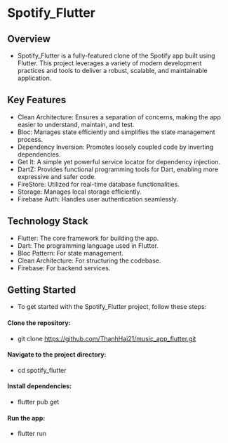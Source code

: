 # Spotify_Flutter

## Overview

- Spotify_Flutter is a fully-featured clone of the Spotify app built using Flutter. This project leverages a variety of modern development practices and tools to deliver a robust, scalable, and maintainable application.

## Key Features

- Clean Architecture: Ensures a separation of concerns, making the app easier to understand, maintain, and test.
- Bloc: Manages state efficiently and simplifies the state management process.
- Dependency Inversion: Promotes loosely coupled code by inverting dependencies.
- Get It: A simple yet powerful service locator for dependency injection.
- DartZ: Provides functional programming tools for Dart, enabling more expressive and safer code.
- FireStore: Utilized for real-time database functionalities.
- Storage: Manages local storage efficiently.
- Firebase Auth: Handles user authentication seamlessly.

## Technology Stack

- Flutter: The core framework for building the app.
- Dart: The programming language used in Flutter.
- Bloc Pattern: For state management.
- Clean Architecture: For structuring the codebase.
- Firebase: For backend services.

## Getting Started

- To get started with the Spotify_Flutter project, follow these steps:

#### Clone the repository:

- git clone https://github.com/ThanhHai21/music_app_flutter.git

#### Navigate to the project directory:
- cd spotify_flutter

#### Install dependencies:
- flutter pub get

#### Run the app:
- flutter run


